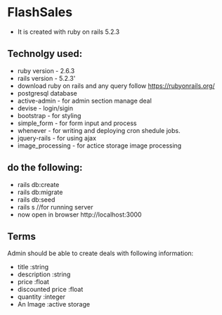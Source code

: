 # FlashSales
* It is created with ruby on rails 5.2.3

## Technolgy used:

* ruby version - 2.6.3
* rails version - 5.2.3'
* download ruby on rails and any query follow https://rubyonrails.org/
* postgresql database
* active-admin - for admin section manage deal
* devise - login/sigin
* bootstrap - for styling
* simple_form - for form input and process
* whenever -  for writing and deploying cron shedule jobs.
* jquery-rails - for using ajax
* image_processing - for actice storage image processing


## do the following:

* rails db:create
* rails db:migrate
* rails db:seed
* rails s //for running server
* now open in browser http://localhost:3000

## Terms

Admin should be able to create deals with following information:
* title :string
* description :string
* price :float
* discounted price :float
* quantity :integer
* An Image :active storage